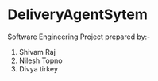 # DeliveryAgentSytem
Software Engineering Project
prepared by:-
1. Shivam Raj
2. Nilesh Topno
3. Divya tirkey

